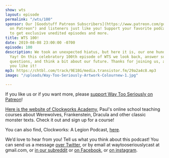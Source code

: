 ```yaml
---
show: wts
layout: episode
permalink: "/wts/100"
sponsor: Our [Goodstuff Patreon Subscribers](https://www.patreon.com/goodstuff "Goodstuff
  on Patreon") and listeners just like you! Support your favorite podcasts directly
  to get exclusive unedited episodes and more.
title: WTS 100!
date: 2019-08-08 23:00:00 -0700
episode: 100
description: We took an unexpected hiatus, but here it is, our one hundredth  episode!
  Yay! On this celebratory 100th episode of WTS we look back, answer some listener
  questions, and think a bit about our future. Thanks for joining us, and we hope
  you like it!
mp3: https://chtbl.com/track/9E18G/media.transistor.fm/29a2a4c8.mp3
image: "/uploads/Way-Too-Seriously-Artwork-Colournew-1.jpg"

---
```

If you like us or if you want more, please [support Way Too Seriously on Patreon](https://www.patreon.com/clockworkscast)! 

[Here is the website of Clockworks Academy](https://clockworksacademy.com/), Paul's online school teaching courses about Werewolves, Frankenstein, Dracula and other classic monster texts. Check it out and sign up for a course!

You can also find, Clockworks: A Legion Podcast, [here](https://goodstuff.fm/clockworks/).

We’d love to hear from you! Tell us what you think about this podcast! You can send us a message [over Twitter](http://www.twitter.com/wtscast), or by email at waytooseriouslycast at gmail.com, or [in our subreddit](https://www.reddit.com/r/Goodstuff_fm/) or [on Facebook](http://www.facebook.com/wtscast), or [on instagram](https://www.instagram.com/waytooseriously/).